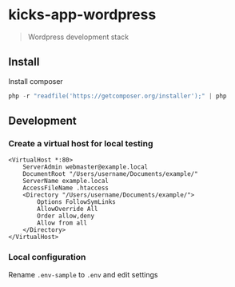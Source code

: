 kicks-app-wordpress
===================

> Wordpress development stack


## Install

Install composer

```php
php -r "readfile('https://getcomposer.org/installer');" | php
```

## Development

### Create a virtual host for local testing

```
<VirtualHost *:80>
    ServerAdmin webmaster@example.local
    DocumentRoot "/Users/username/Documents/example/"
    ServerName example.local
    AccessFileName .htaccess  
	<Directory "/Users/username/Documents/example/">
        Options FollowSymLinks
        AllowOverride All
        Order allow,deny
        Allow from all
    </Directory>
</VirtualHost>
```

### Local configuration

Rename `.env-sample` to `.env` and edit settings

